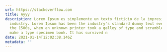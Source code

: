 ```yaml
---
url: https://stackoverflow.com
title: Ayyy
description: Lorem Ipsum es simplemente un texto ficticio de la impresión y tipografía
  industry. Lorem Ipsum has been the industry's standard dummy text ever since
  the 1500s, when an unknown printer took a galley of type and scrambled it to
  make a type specimen book. It has survived n
date: 2021-01-14T12:02:38.146Z
metadata: ''
---
```

